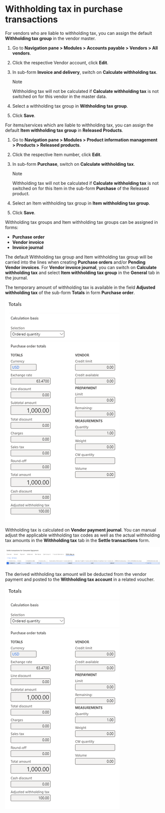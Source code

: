 

# Withholding tax in purchase transactions

For vendors who are liable to withholding tax, you can assign the default **Withholding tax group** in the vendor master.

1. Go to **Navigation pane > Modules > Accounts payable > Vendors > All vendors**.

2. Click the respective Vendor account, click **Edit**.

3. In sub-form **Invoice and delivery**, switch on **Calculate withholding tax**.

   > [!NOTE] 
   > Withholding tax will not be calculated if **Calculate withholding tax** is not switched on for this vendor in the master data.

4. Select a withholding tax group in **Withholding tax group**.

5. Click **Save**.

For items/services which are liable to withholding tax, you can assign the default **Item withholding tax group** in **Released Products**.

1. Go to **Navigation pane > Modules > Product information management > Products > Released products**.

2. Click the respective Item number, click **Edit**.

3. In sub-form **Purchase**, switch on **Calculate withholding tax**.

   > [!NOTE] 
   > Withholding tax will not be calculated if **Calculate withholding tax** is not switched on for this Item in the sub-form **Purchase** of the Released product.

4. Select an Item withholding tax group in **Item withholding tax group**.

5. Click **Save**.

Withholding tax groups and Item withholding tax groups can be assigned in forms: 

- **Purchase order**
- **Vendor invoice**
- **Invoice journal**

The default Withholding tax group and Item withholding tax group will be carried into the lines when creating **Purchase orders** and/or **Pending Vendor invoices**. For **Vendor invoice journal**, you can switch on **Calculate withholding tax** and select **Item withholding tax group** in the **General** tab in the journal.

The temporary amount of withholding tax is available in the field **Adjusted withholding tax** of the sub-form **Totals** in form **Purchase order**.

![](media/withholding-tax-adjusted.png)

Withholding tax is calculated on **Vendor payment journal**. You can manual adjust the applicable withholding tax codes as well as the actual withholding tax amounts in the **Withholding tax** tab in the **Settle transactions** form.

![](media/withholding-tax-vendor-payment-tab.png)

The derived withholding tax amount will be deducted from the vendor payment and posted to the **Withholding tax account** in a related voucher.

![](media/withholding-tax-adjusted.png)
